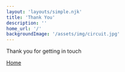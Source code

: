 ```yaml
---
layout: 'layouts/simple.njk'
title: 'Thank You'
description: ''
home_url: '/'
backgroundImage: '/assets/img/circuit.jpg'
---
```

Thank you for getting in touch

<a href="{{ home_url }}" class="btn btn-light">Home</a>
